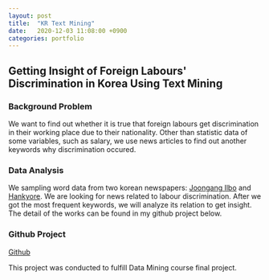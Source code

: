 ```yaml
---
layout: post
title:  "KR Text Mining"
date:   2020-12-03 11:08:00 +0900
categories: portfolio
---
```

## Getting Insight of Foreign Labours' Discrimination in Korea Using Text Mining  

### Background Problem
We want to find out whether it is true that foreign labours get discrimination in their working place due to their nationality. Other than statistic data of some variables, such as salary, we use news articles to find out another keywords why discrimination occured. 

### Data Analysis
We sampling word data from two korean newspapers: [Joongang Ilbo](https://joongang.joins.com/) and [Hankyore](http://www.hani.co.kr/). We are looking for news related to labour discrimination. 
After we got the most frequent keywords, we will analyze its relation to get insight. 
The detail of the works can be found in my github project below.

### Github Project
[Github](https://github.com/ninankara/textmining)

This project was conducted to fulfill Data Mining course final project. 